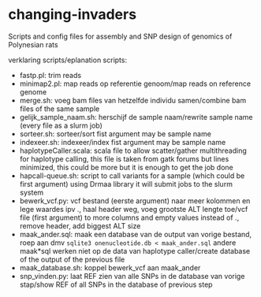 # changing-invaders
Scripts and config files for assembly and SNP design of genomics of Polynesian rats

verklaring scripts/eplanation scripts:

* fastp.pl: trim reads
* minimap2.pl: map reads op referentie genoom/map reads on reference genome
* merge.sh: voeg bam files van hetzelfde individu samen/combine bam files of the same sample
* gelijk_sample_naam.sh: herschijf de sample naam/rewrite sample name (every file as a slurm job)
* sorteer.sh: sorteer/sort fist argument may be sample name
* indexeer.sh: indexeer/index fist argument may be sample name
* haplotypeCaller.scala: scala file to allow scatter/gather multithreading for haplotype calling, this file is taken from gatk forums but lines minimized, this could be more but it is enough to get the job done
* hapcall-queue.sh: script to call variants for a sample (which could be first argument) using Drmaa library it will submit jobs to the slurm system
* bewerk_vcf.py: vcf bestand (eerste argument) naar meer kolommen en lege waardes ipv ., haal header weg, voeg grootste ALT lengte toe/vcf file (first argument) to more columns and empty values instead of ., remove header, add biggest ALT size
* maak_ander.sql: maak een database van de output van vorige bestand, roep aan dmv `sqlite3 onenucleotide.db < maak_ander.sql` andere maak*sql werken niet op de data van haplotype caller/create database of the output of the previous file
* maak_database.sh: koppel bewerk_vcf aan maak_ander
* snp_vinden.py: laat REF zien van alle SNPs in de database van vorige stap/show REF of all SNPs in the database of previous step
